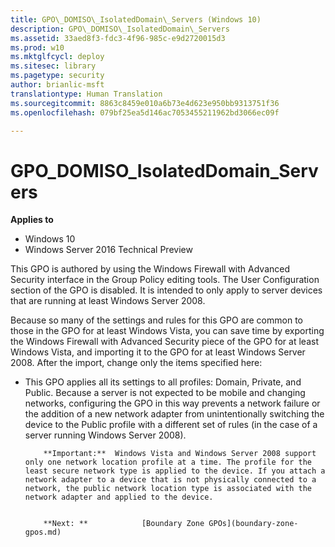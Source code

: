 ```yaml
---
title: GPO\_DOMISO\_IsolatedDomain\_Servers (Windows 10)
description: GPO\_DOMISO\_IsolatedDomain\_Servers
ms.assetid: 33aed8f3-fdc3-4f96-985c-e9d2720015d3
ms.prod: w10
ms.mktglfcycl: deploy
ms.sitesec: library
ms.pagetype: security
author: brianlic-msft
translationtype: Human Translation
ms.sourcegitcommit: 8863c8459e010a6b73e4d623e950bb9313751f36
ms.openlocfilehash: 079bf25ea5d146ac7053455211962bd3066ec09f

---
```


# GPO\_DOMISO\_IsolatedDomain\_Servers

**Applies to**
-   Windows 10
-   Windows Server 2016 Technical Preview

This GPO is authored by using the Windows Firewall with Advanced Security interface in the Group Policy editing tools. The User Configuration section of the GPO is disabled. It is intended to only apply to server devices that are running at least Windows Server 2008.

Because so many of the settings and rules for this GPO are common to those in the GPO for at least Windows Vista, you can save time by exporting the Windows Firewall with Advanced Security piece of the GPO for at least Windows Vista, and importing it to the GPO for at least Windows Server 2008. After the import, change only the items specified here:

-   This GPO applies all its settings to all profiles: Domain, Private, and Public. Because a server is not expected to be mobile and changing networks, configuring the GPO in this way prevents a network failure or the addition of a new network adapter from unintentionally switching the device to the Public profile with a different set of rules (in the case of a server running Windows Server 2008).

    >
            **Important:**  Windows Vista and Windows Server 2008 support only one network location profile at a time. The profile for the least secure network type is applied to the device. If you attach a network adapter to a device that is not physically connected to a network, the public network location type is associated with the network adapter and applied to the device.


            **Next: **            [Boundary Zone GPOs](boundary-zone-gpos.md)
          




<!--HONumber=Jun16_HO4-->


